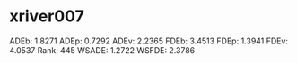 # xriver007

ADEb: 1.8271
ADEp: 0.7292
ADEv: 2.2365
FDEb: 3.4513
FDEp: 1.3941
FDEv: 4.0537
Rank: 445
WSADE: 1.2722
WSFDE: 2.3786